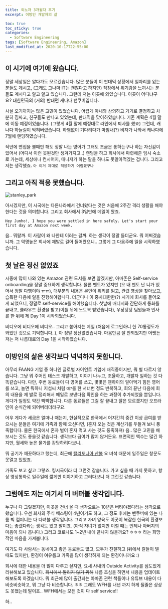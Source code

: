 ```yaml
---
title: 외노자 3개월차 후기
excerpt: 이방인 개발자의 삶

toc: true
toc_sticky: true
categories:
  - Software Engineering
tags: [Software Engineering, Amazon]
last_modified_at: 2020-10-17T22:55:00
---
```


## 이 시기에 여기에 왔습니다.

정말 세상일은 알다가도 모르겠습니다. 많은 분들이 이 판대믹 상황에서 일자리를 잃는 분들도 계시고, (그래도 그나마 IT는 괜찮다고 하지만) 직장에서 위기감을 느끼시는 분들도 계시다고 알고 알고 있습니다. 그런데 저는 이곳에 와있습니다. 이곳이 어디냐구요? 대한민국의 (거의) 반대편 캐나다 밴쿠버입니다.

사실 오기까지는 많은 고민이 있었습니다. 어렵게 아내와 상의하고 가기로 결정하고 차분히 짐싸고, 친구들도 만나고 있었는데, 판대믹을 맞이하였습니다. 기존 계획은 4월 말에 이동 예정이었습니다. (그렇게 4월 말에 예정대로 라인에서 퇴사를 했죠) 그런데, 캐나다 하늘길이 막혀버렸습니다. 하염없이 기다리다가 마침내(?) 비자가 나와서 캐나다에 7월에 랜딩하였습니다.

작년에 면접을 볼때만 해도 정말 나는 영어가 그래도 조금은 통하는구나 하는 자신감이 있어서 (어디서 이런 못된것만 생겨가지고..) 랜딩을 하고 회사에서 마련해준 임시 숙소로 가는데, 세상에나 컨시어지, 매니저가 하는 말을 하나도 못알아먹겠는 겁니다. 그리고 저는 생각했죠. `아 이거 제대로 적응하기 어렵겠구나`

## 그리고 아직 적응 못했습니다.

![stanley_park](../../img/post/201017/IMG_6402.jpg)

아시겠지만, 이 시국에는 다른나라에서 건너왔다는 것은 처음에 2주간 격리 생활을 해야한다는 것을 의미합니다. 그리고 회사에서 3일만에 메일이 왔죠. 

`Hey Junho!, I hope you were settled in here safely. Let's start your first day at Amazon next week.`

음.. 뭐랄까. 이 사람이 왜 나한테 이러는 걸까. 하는 생각이 정말 들더군요. 뭐 어쩌겠습니까. 그 악명높은 회사에 제발로 걸어 들어왔으니.. 그렇게 그 다음주에 일을 시작하였습니다.

## 첫 날은 정신 없었죠

시중에 많이 나와 있는 Amazon 관련 도서를 보면 알겠지만, 아마존은 Self-service onboarding을 정말 중요하게 생각합니다. 물론 멘토가 있지만 (오 내 멘토 난 니가 있어서 정말 다행이야 ㅠㅠ), 대부분의 내용은 본인이 위키를 읽고, 관련 영상을 찾아보고, 습득한 다음에 일을 진행해야합니다. 더군다나 이 중차대한한(?) 시기에 회사를 들어오게 되었으니, 정말로 self-service를 해야했습니다. 첫날에 매니저와 간단하게 통화를 끝내고, 클라우드 환경을 받고(이틀 뒤에 노트북 받았습니다), 우당탕탕 팀원들과 인사를 한 뒤에 제 Day 1이 시작되었습니다.

비디오에 비디오에 비디오.. 그리고 쏟아지는 메일 (처음에 로그인하니 한 70통정도가 와있던 것으로 기억합니다..), 아 정말 정신없었습니다. 마음만큼 잘 안되었지만 어쨋든 저는 저 나름대로의 Day 1을 시작하였습니다.

## 이방인의 삶은 생각보다 넉넉하지 못합니다.

아무리 FAANG 기업 중 하나인 글로벌 자이언트 기업에 재직중이지만, 뭐 별 다르지 않습니다. 그냥 뭐 주어진 태스크 개발하고, 이야기 나누고, 조율하고, 개발자 일하는 것 다 똑같습니다. 다만, 주변 동료들이 다 영어를 쓰고, 몇몇은 첸하이의 알아먹기 힘든 영어를 쓰고, 놀면 뭐하니 지섭씨 처럼 `예?`를 한 서너번 정도 반복하고, 회의 끝난 다음에 회의 내용을 제 발로 정리해서 메일로 보낸다음 확인을 하는 과정이 추가되었을 뿐입니다. 게다가 일정도 약간 빡빡합니다. 다른 동료들은 그걸 잘 끝내고 잘은 모르겠지만 오프라인이 순식간에 되어버리더라구요.

어우 게다가 세금은 얼마나 때는지, 현실적으로 한국에서 어지간히 중간 이상 급여를 받으시는 분들은 여기에 가족과 함께 오신다면, (혼자 오는 것은 계산기를 두들겨 보니 풍족합디다. 물론 한국에서 혼자 벌어 혼자 먹고 사는 것도 풍족하져) 음.. 많은 고민을 해보시는 것도 좋을것 같습니다. 생각보다 급여가 많지 않거든요. 표면적인 액수는 많긴 하지만, 월세와 높은 물가를 감당하려다보니..

뭐 공기가 깨끗하다고 했는데, 최근에 [캘리포니아 산불](https://globalnews.ca/news/7349944/la-homes-california-wildfires/) 요 녀석 때문에 일주일은 창문도 못열고 있었죠.

가족도 보고 싶고 그렇죠. 킹시국이라 더 그런것 같습니다. 가고 싶을 때 가지 못하고, 항상 영상통화로 일주일에 짧게만 이야기하고 그러다보니 더 그런것 같습니다.

## 그럼에도 저는 여기서 더 버텨볼 생각입니다.

누구나 다 그렇겠지만, 이곳을 건너 올 때 생각으로는 10년은 버텨야겠다라는 생각으로 왔습니다. 우선 회사의 주식 베스팅이 4년이기도 하고, 그 정도 후에는 밴쿠버에 있는 나름 빅 컴퍼니는 다 다녀볼 생각입니다. 그리고 자녀 양육도 이곳이 복잡한 한국의 환경보다는 좋겠다라는 생각도 있고 말이죠. (아직 자녀가 없지만 이럴 때는 언제나 아버지의 마음이 되나 봅니다.) 그리고 코로나도 1~2년 내에 끝나지 않을까요? ㅎㅎㅎ 라는 희망적인 마음을 가져봅니다.

여기도 다 사람사는 동네이고 좋은 동료들도 많고, 모두가 친절하고 (뒤에서 칼들이 댈 때도 있지만), 환경이 여유롭고 가족을 많이 생각하게 되는 환경이니까요 :)

회사에 대한 내용을 더 많이 다루고 싶지만, 요새 사내의 Outside Activity를 심도있게 리뷰해보고 있습니다. ~~회사에서 짤리지 않기 위해~~ 나름 조심을 하면서 내용을 업데이트 해보도록 하겠습니다. 뭐 최근에 많이 출간되는 아마존 관련 책들이나 유튜브 내용이 다 비슷비슷하고, 뭐 그냥 다 비슷합니다. ㅎㅎ 그래도 WFH를 내년 까지 하게 될줄은 상상도 못했는데 말이죠.. WFH에서는 모든 것이 다 self service!!

하..

